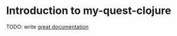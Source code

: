 # Introduction to my-quest-clojure

TODO: write [great documentation](http://jacobian.org/writing/what-to-write/)
